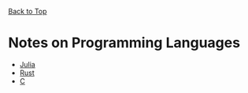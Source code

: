[Back to Top](index)

# Notes on Programming Languages
  * [Julia](Julia)
  * [Rust](Rust)
  * [C](C)

